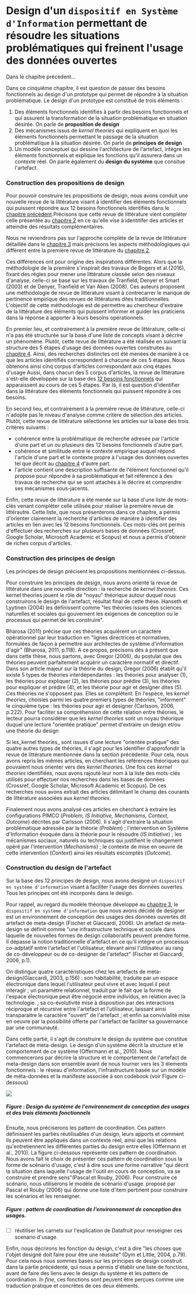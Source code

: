 # Design d'un `dispositif en Système d'Information` permettant de résoudre les situations problématiques qui freinent l'usage des données ouvertes


Dans le chapitre précédent...

Dans ce cinquième chapitre, il est question de passer des besoins fonctionnels au design d'un prototype qui permet de répondre à la situation problématique. Le design d'un prototype est constitué de trois éléments : 
  1. Des éléments fonctionnels identifiés à partir des besoins fonctionnels et qui assurent la transformation de la situation problématique en situation désirée. On parle de **proposition de design**
  2. Des mécanismes issus de *kernel theories* qui expliquent en quoi les éléments fonctionnels permettant le passage de la situation problématique à la situation désirée. On parle de **principes de design**
  3. Un modèle conceptuel qui dessine l'architecture de l'artefact, intègre les éléments fonctionnels et explique les fonctions qu'il assurera dans un contexte réel. On parle également du **design du système** que consitue l'artefact.

### Construction des propositions de design

Pour pouvoir construire les propositions de design, nous avons conduit une nouvelle revue de la littérature visant à identifier des éléments fonctionnels qui puissent répondre aux 12 besoins fonctionnels identifiés dans le [chapitre précédent](4.1.4_connaissance_resultats_discussion.md).Précisons que cette revue de littérature vient compléter celle présentée au [chapitre 2](1.0_revue_de_litterature.md) en ce qu'elle vise à identitifer des articles et atteindre des résultats complémentaires.

Nous ne reviendrons pas sur l'approche complète de la revue de littérature détaillée dans le [chapitre 3](2.2.2_design_recherche_méthodes.md) mais précisons les aspects méthodologiques qui diffèrent entre la première revue de littérature du [chapitre 2](1.0_revue_de_litterature.md). 

Ces différences ont pour origine des inspirations différentes. Alors que la méthodologie de la première s'inspirait des travaux de Bogers et al.(2016), fixant des règles pour mener une littérature classée selon des niveaux d'analyse, celle-ci se base sur les travaux de Tranfield, Denyer et Smart (2003) et de Denyer, Tranfield et Van Aken (2008). Ces auteurs proposent une méthodologie de revue de littérature visant à contrecarrer le manque de pertinence empirique des revues de littératures dites traditionnelles. L'objectif de cette méthodologie est de permettre au chercheur d'extraire de la littérature des éléments qui puissent informer et guider les praticiens dans la réponse à apporter à leurs besoins opérationnels. 

En premier lieu, et contrairement à la première revue de littérature, celle-ci n'a pas été structurée sur la base d'une liste de concepts visant à décrire un phénomène. Plutôt, cette revue de littérature a été réalisée en suivant la structure des 5 étapes d'usage des données ouvertes construites au [chapitre 4](3.1.3_explo_connaissance_formation.md). Ainsi, des recherches distinctes ont été menées de manière à ce que les articles identifiés correspondent à chacune de ces 5 étapes. Nous obtenons ainsi cinq corpus d'articles correspondant aux cinq étapes d'usage
Aussi, dans chacun des 5 corpus d'articles, la revue de  littérature s'est-elle développée sur la base des [12 besoins fonctionnels](4.1.4_connaissance_resultats_discussion.md) qui apparaissent au cours de ces 5 étapes. Par là, il est question d'identifier dans la littérature des éléments fonctionnels qui puissent répondre à ces besoins. 

En second lieu, et contrairement à la première revue de littérature, celle-ci n'adopte pas le niveau d'analyse comme critère de sélection des articles. Plutôt, cette revue de littérature sélectionne les articles sur la base des trois critères suivants : 

- cohérence entre la problématique de recherche adresée par l'article d'une part et un ou plusieurs des 12 besoins fonctionnels d'autre part.
- cohérence et similitude entre le contexte empirique auquel répond l'article d'une part et le contexte propre à l'usage des données ouvertes tel que décrit au [chapitre 4](3.1.3_explo_connaissance_formation.md) d'autre part. 
- l'article contient une description suffisante de l'élément fonctionnel qu'il propose pour répondre à sa problématique et fait référence à des travaux de recherche qui se sont attachés à le décrire et comprendre ses mécanismes sous-jacents. 


Enfin, cette revue de littérature a été menée sur la base d'une liste de mots-clés venant compléter celle utilisée pour réaliser la première revue de littérautre. Cette liste, que nous présenterons dans ce chapitre, a permis d'orienter clairement la recherche d'articles de manière à identifier des articles en lien avec les 12 besoins fonctionnels. Ces mots-clés ont permis d'effectuer des recherches sur plusieurs bases de données (Crossref, Google Scholar, Microsoft Academic et Scopus) et nous a permis d'obtenir de riches corpus d'articles. 



### Construction des principes de design

Les principes de design précisent les propositions mentionnées ci-dessus. 

Pour construire les principes de design, nous avons orienté la revue de littérature dans une nouvelle direction : la recherche de _kernel theories_. Ces kernel theories jouent le rôle de "noyau" théorique autour duquel nous construirons le design de l'artefact, résultat final de cette thèse. Hanseth et Lyytinen (2004) les définissent comme "les théories issues des sciences naturelles et sociales qui gouvernent les exigences de conception ou le processus qui permet de les construire". 

Bharosa (2011) précise que ces théories acquièrent un caractère opérationnel par leur traduction en "lignes directrices et normatives, formulées de façon à permettre aux architectes de système d'information d'agir" (Bharosa, 2011, p.118). A ce propos, précisons dès à présent que dans cette thèse, nous partons, avec Gregor (2006), du postulat que des théories peuvent parfaitement acquérir un caractère normatif et directif. Dans son article majeur sur la théorie du design, Gregor (2006) établit qu'il existe 5 types de théories interdépendantes : les théories pour analyser (1), les théories pour expliquer (2), les théories pour prédire (3), les théories pour expliquer et prédire (4), et les théorie pour agir et designer dites (5). Ces théories ne s'opposent pas. Elles se complètent. En l'espèce, les _kernel theories_, choisies parmi les quatre premiers types de théories, "informent" le cinquième type : les théories pour agir et designer (Carlsson, 2006, p.222). Pour faciliter sa compréhension de cette relation entre théories, le lecteur pourra considérer que les _kernel theories_ sont un noyau théorique duquel une lecture "orientée pratique" permet d'extraire un design et/ou une théorie du design

Si les_kernel theories_ sont issues d'une lecture "orientée pratique" des quatre autres types de théories, il s'agit pour les identifier d'approfondir la revue de littérature mentionnée dans la section précédente. Pour cela, nous avons repris les mêmes articles, en cherchant les références théoriques qui pouvaient nous orienter vers des _kernel theories_. Une fois ces _kernel theories_ identifiées, nous avons rajouté leur nom à la liste des mots-clés utilisés pour effectuer nos recherches dans les bases de données (Crossref, Google Scholar, Microsoft Academic et Scopus). De ces recherches nous avons extrait des articles délimitant le champ des courants de littérature associées aux _kernel theories_. 

Finalement nous avons analysé ces articles en cherchant à extraire les configurations PIMCO (_Problem, IS Initiative, Mechanisms, Context, Outcome_) décrites par Carlsson (2006). Il s'agit d'extraire la situation problématique adressée par la théorie (_Problem_) ; l'intervention en Système d'Information évoquée dans la théorie pour le résoudre (_IS Initiative_) ;  les mécanismes sociaux, naturels ou techniques qui justifient le changement opéré par l'intervention (_Mechanisms_) ; le contexte de mise en oeuvre de cette intervention (_Context_) ainsi les résultats escomptés (_Outcome_).  


### Construction du design de l'artefact 
Sur la base des 12 principes de design, nous avons designé un `dispositif en système d'information` visant à faciliter l'usage des données ouvertes. Tous les principes ont été incorporés dans le design. 

Pour rappel, au regard du modèle théorique développé au [chapitre 3](3.1.3_explo_connaissance_formation.md), le `dispositif en système d'information` que nous avons décidé de designer est un environnement de conception des usages des données ouvertes dit artefact de meta-design (Fischer et Giaccardi, 2006). Un artefact de meta-design se définit comme "une infrastructure technique et sociale dans laquelle de nouvelles formes de design collaboratifs peuvent prendre forme. Il dépasse la notion traditionnelle d'artefact en ce qu'il intègre un processus co-adptatif entre l'artefact et l'utilisateur, élevant ainsi l'utilisateur au rang de co-développeur ou de co-designer de l'artefact" (Fischer et Giaccardi, 2006, p.1). 

On distingue quatre caractéristiques chez les artefacts de meta-design(Giaccardi, 2003, p.156) : son habitabilité, traduite par un espace électronique dans lequel l'utilisateur peut vivre et avec lequel il peut interagir ; un paramètre relationnel, traduit par le fait que la forme de l'espace électronique peut être négocié entre individus, en relation avec la technologie. ; sa co-évolutivité mise à disposition par des interactions réciproque et récursive entre l'artefact et l'utilisateur, laissant ainsi transparaitre le caractère "ouvert" de l'artefact ; et enfin sa convivialité mise en oeuvre par la possibilité offerte par l'artefact de faciliter sa gouvernance par une communauté. 

Dans cette partie, il s'agit de construire le design du système que constitue l'artefact de meta-design. Le design d'un système décrit la structure et le comportement de ce système (Offermann et al., 2010). Nous commencerons par décrire la structure et le comportement de l'artefact de meta-design dans son ensemble avant de nous tourner vers les 3 élements fonctionnels : le réseau d'information, l'infrastructure basée sur un modèle de méta-données et la manifeste associée à son codebook (voir Figure ci-dessous)

![](http://opendatatales.com/wp-content/uploads/2020/07/Figures-graphiques-3.png)
##### Figure : Design du système de l'environnement de conception des usages et des trois éléments fonctionnels

Ensuite, nous préciserons les pattern de coordination. Ces pattern définissent les parties réutilisables d'un design, leurs apports et comment ils peuvent être appliqués dans un contexte réel, ainsi que les relations qu'entretiennent les différentes parties du design entre elles (Offermann et al., 2010). La figure ci-dessous représente ces pattern de coordination. Nous avons fait le choix de présenter ces pattern de coordination sous la forme de scénario d'usage, c'est à dire sous une forme narrative "qui décrit la situation dans laquelle l'usage de l'outil en cours de conception, va se construire et prendre sens"(Pascal et Rouby, 2006). Pour construire ce scénario, nous utiliserons le modèle de scénario d'usage. proposé par Pascal et Rouby (2006) qui donne une liste d'item pertinent pour construire les scénarios et les renseigner. 

[](http://opendatatales.com/wp-content/uploads/2020/07/Figures-graphiques-4.png)
##### Figure : pattern de coordination de l'environnement de conception des usages.

- [ ] réutiliser les carnets sur l'explication de Datafruit pour renseigner ces scenario d'usage. 

Enfin, nous décrirons les fonction du design, c'est à dire "les choses que l'objet designé doit faire pour être une réussite" (Dym et Little, 2004, p.79). Pour cela nous nous sommes basés sur les principes de design construit dans la partie précédente, qui nous a permis d'établir une liste de fonctions, avant de faire des liens avec le design du système et les pattern de coordination. _In fine_, ces fonctions sont peuvent être perçues comme une traduction pratique et concrètes de ces deux éléments.  

